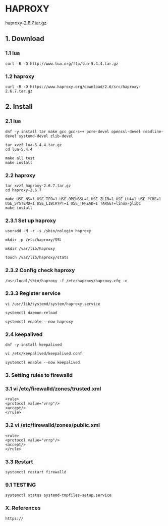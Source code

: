 # HAPROXY
haproxy-2.6.7.tar.gz

## 1. Download

### 1.1 lua

    curl -R -O http://www.lua.org/ftp/lua-5.4.4.tar.gz

### 1.2 haproxy

    curl -R -O https://www.haproxy.org/download/2.6/src/haproxy-2.6.7.tar.gz

## 2. Install

### 2.1 lua

    dnf -y install tar make gcc gcc-c++ pcre-devel openssl-devel readline-devel systemd-devel zlib-devel
    
    tar xvzf lua-5.4.4.tar.gz
    cd lua-5.4.4
    
    make all test
    make install

### 2.2 haproxy

    tar xvzf haproxy-2.6.7.tar.gz
    cd haproxy-2.6.7
    
    make USE_NS=1 USE_TFO=1 USE_OPENSSL=1 USE_ZLIB=1 USE_LUA=1 USE_PCRE=1 USE_SYSTEMD=1 USE_LIBCRYPT=1 USE_THREAD=1 TARGET=linux-glibc
    make install
            
### 2.3.1 Set up haproxy

    useradd -M -r -s /sbin/nologin haproxy
    
    mkdir -p /etc/haproxy/SSL
    
    mkdir /var/lib/haproxy
    
    touch /var/lib/haproxy/stats
    

### 2.3.2 Config check haproxy

    /usr/local/sbin/haproxy -f /etc/haproxy/haproxy.cfg -c

### 2.3.3 Register service
    
    vi /usr/lib/systemd/system/haproxy.service
    
    systemctl daemon-reload
    
    systemctl enable --now haproxy
    
### 2.4 keepalived

    dnf -y install keepalived
    
    vi /etc/keepalived/keepalived.conf
    
    systemctl enable --now keepalived

### 3. Setting rules to firewalld

### 3.1 vi /etc/firewalld/zones/trusted.xml
    
    <rule>
    <protocol value="vrrp"/>
    <accept/>
    </rule>

### 3.2 vi /etc/firewalld/zones/public.xml
    
    <rule>
    <protocol value="vrrp"/>
    <accept/>
    </rule>
 
 ### 3.3 Restart
    
    systemctl restart firewalld
 
 ### 9.1 TESTING
    
    systemctl status systemd-tmpfiles-setup.service
    
    
### X. References

    https://
